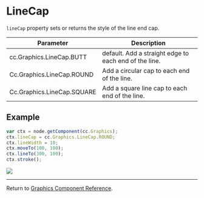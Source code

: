 # LineCap

`lineCap` property sets or returns the style of the line end cap.

| Parameter | Description
| -------------- | ----------- |
| cc.Graphics.LineCap.BUTT | default. Add a straight edge to each end of the line.
| Cc.Graphics.LineCap.ROUND | Add a circular cap to each end of the line.
| Cc.Graphics.LineCap.SQUARE | Add a square line cap to each end of the line.

## Example

```javascript
var ctx = node.getComponent(cc.Graphics);
ctx.lineCap = cc.Graphics.LineCap.ROUND;
ctx.lineWidth = 10;
ctx.moveTo(100, 100);
ctx.lineTo(300, 100);
ctx.stroke();
```

<a href="graphics/lineCap.png"><img src="graphics/lineCap.png"></a>

<hr>

Return to [Graphics Component Reference](../../components/graphics.md).

